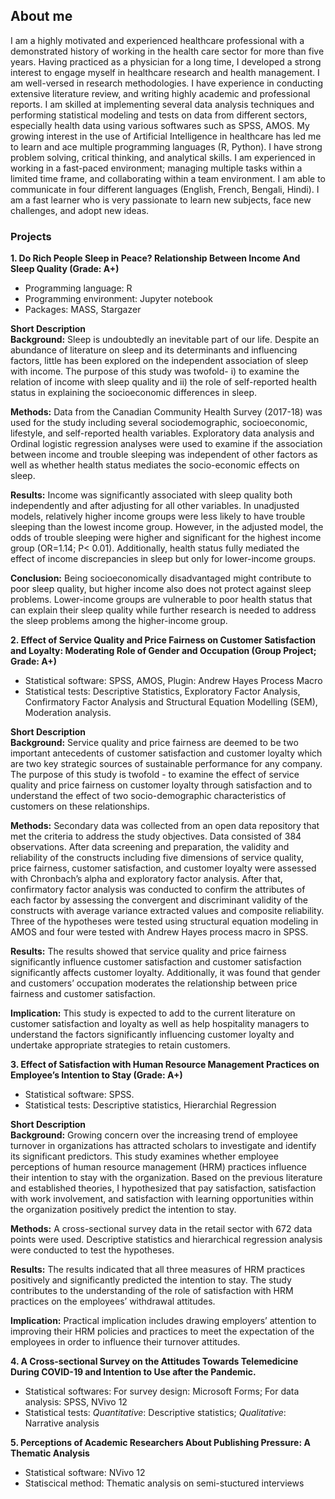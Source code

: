 ## About me

I am a highly motivated and experienced healthcare professional with a demonstrated history of working in the health care sector for more than five years. Having practiced as a physician for a long time, I developed a strong interest to engage myself in healthcare research and health management. I am well-versed in research methodologies. I have experience in conducting extensive literature review, and writing highly academic and professional reports. I am skilled at implementing several data analysis techniques and performing statistical modeling and tests on data from different sectors, especially health data using various softwares such as SPSS, AMOS. My growing interest in the use of Artificial Intelligence in healthcare has led me to learn and ace multiple programming languages (R, Python). I have strong problem solving, critical thinking, and analytical skills. I am experienced in working in a fast-paced environment; managing multiple tasks within a limited time frame, and collaborating within a team environment. I am able to communicate in four different languages (English, French, Bengali, Hindi). I am a fast learner who is very passionate to learn new subjects, face new challenges, and adopt new ideas. 

### Projects

**1. Do Rich People Sleep in Peace? Relationship Between Income And Sleep Quality (Grade: A+)**
- Programming language: R
- Programming environment: Jupyter notebook
- Packages: MASS, Stargazer

**Short Description**  
**Background:** Sleep is undoubtedly an inevitable part of our life. Despite an abundance of literature on sleep and its determinants and influencing factors, little has been explored on the independent association of sleep with income. The purpose of this study was twofold- i) to examine the relation of income with sleep quality and ii) the role of self-reported health status in explaining the socioeconomic differences in sleep.

**Methods:** Data from the Canadian Community Health Survey (2017-18) was used for the study including several sociodemographic, socioeconomic, lifestyle, and self-reported health variables. Exploratory data analysis and Ordinal logistic regression analyses were used to examine if the association between income and trouble sleeping was independent of other factors as well as whether health status mediates the socio-economic effects on sleep.

**Results:** Income was significantly associated with sleep quality both independently and after adjusting for all other variables. In unadjusted models, relatively higher income groups were less likely to have trouble sleeping than the lowest income group. However, in the adjusted model, the odds of trouble sleeping were higher and significant for the highest income group (OR=1.14; P< 0.01). Additionally, health status fully mediated the effect of income discrepancies in sleep but only for lower-income groups. 

**Conclusion:** Being socioeconomically disadvantaged might contribute to poor sleep quality, but higher income also does not protect against sleep problems. Lower-income groups are vulnerable to poor health status that can explain their sleep quality while further research is needed to address the sleep problems among the higher-income group.

**2. Effect of Service Quality and Price Fairness on Customer Satisfaction and Loyalty: Moderating Role of Gender and Occupation (Group Project; Grade: A+)**
- Statistical software: SPSS, AMOS, Plugin: Andrew Hayes Process Macro
- Statistical tests: Descriptive Statistics, Exploratory Factor Analysis, Confirmatory Factor Analysis and Structural Equation Modelling (SEM), Moderation analysis.

**Short Description**  
**Background:** Service quality and price fairness are deemed to be two important antecedents of customer satisfaction and customer loyalty which are two key strategic sources of sustainable performance for any company. The purpose of this study is twofold - to examine the effect of service quality and price fairness on customer loyalty through satisfaction and to understand the effect of two socio-demographic characteristics of customers on these relationships. 

**Methods:** Secondary data was collected from an open data repository that met the criteria to address the study objectives. Data consisted of 384 observations. After data screening and preparation, the validity and reliability of the constructs including five dimensions of service quality, price fairness, customer satisfaction, and customer loyalty were assessed with Chronbach’s alpha and exploratory factor analysis. After that, confirmatory factor analysis was conducted to confirm the attributes of each factor by assessing the convergent and discriminant validity of the constructs with average variance extracted values and composite reliability. Three of the hypotheses were tested using structural equation modeling in AMOS and four were tested with Andrew Hayes process macro in SPSS. 

**Results:** The results showed that service quality and price fairness significantly influence customer satisfaction and customer satisfaction significantly affects customer loyalty. Additionally, it was found that gender and customers’ occupation moderates the relationship between price fairness and customer satisfaction.

**Implication:** This study is expected to add to the current literature on customer satisfaction and loyalty as well as help hospitality managers to understand the factors significantly influencing customer loyalty and undertake appropriate strategies to retain customers.

**3. Effect of Satisfaction with Human Resource Management Practices on Employee’s Intention to Stay (Grade: A+)**
- Statistical software: SPSS.
- Statistical tests: Descriptive statistics, Hierarchial Regression

**Short Description**  
**Background:** Growing concern over the increasing trend of employee turnover in organizations has attracted scholars to investigate and identify its significant predictors. This study examines whether employee perceptions of human resource management (HRM) practices influence their intention to stay with the organization. Based on the previous literature and established theories, I hypothesized that pay satisfaction, satisfaction with work involvement, and satisfaction with
learning opportunities within the organization positively predict the intention to stay. 

**Methods:** A cross-sectional survey data in the retail sector with 672 data points were used. Descriptive statistics and hierarchical regression analysis were conducted to test the hypotheses. 

**Results:** The results indicated that all three measures of HRM practices positively and significantly predicted the intention to stay. The study contributes to the understanding of the role of satisfaction with HRM practices on the employees’ withdrawal attitudes. 

**Implication:** Practical implication includes drawing employers’ attention to improving their HRM policies and practices to meet the expectation of the employees in order to influence their turnover attitudes.

**4. A Cross-sectional Survey on the Attitudes Towards Telemedicine During COVID-19 and Intention to Use after the Pandemic.**
- Statistical softwares: For survey design: Microsoft Forms; For data analysis: SPSS, NVivo 12
- Statistical tests: _Quantitative_: Descriptive statistics; _Qualitative_: Narrative analysis 

**5. Perceptions of Academic Researchers About Publishing Pressure: A Thematic Analysis**
- Statistical software: NVivo 12
- Statiscical method: Thematic analysis on semi-stuctured interviews 
